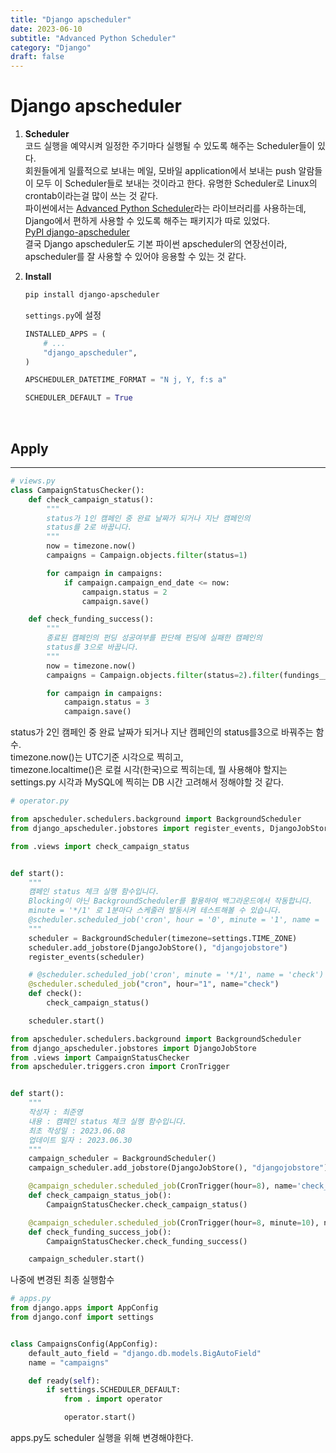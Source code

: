 ```yaml
---
title: "Django apscheduler"
date: 2023-06-10
subtitle: "Advanced Python Scheduler"
category: "Django"
draft: false
---
```


# Django apscheduler

1. **Scheduler**  
   코드 실행을 예약시켜 일정한 주기마다 실행될 수 있도록 해주는 Scheduler들이 있다.  
   회원들에게 일률적으로 보내는 메일, 모바일 application에서 보내는 push 알람들이 모두 이 Scheduler들로 보내는 것이라고 한다. 유명한 Scheduler로 Linux의 crontab이라는걸 많이 쓰는 것 같다.  
   파이썬에서는 [Advanced Python Scheduler](https://apscheduler.readthedocs.io/en/3.x/userguide.html)라는 라이브러리를 사용하는데, Django에서 편하게 사용할 수 있도록 해주는 패키지가 따로 있었다.  
   [PyPI django-apscheduler](https://pypi.org/project/django-apscheduler/)  
   결국 Django apscheduler도 기본 파이썬 apscheduler의 연장선이라, apscheduler를 잘 사용할 수 있어야 응용할 수 있는 것 같다.

2. **Install**

   ```bash
   pip install django-apscheduler
   ```

   `settings.py`에 설정

   ```python
   INSTALLED_APPS = (
       # ...
       "django_apscheduler",
   )

   APSCHEDULER_DATETIME_FORMAT = "N j, Y, f:s a"

   SCHEDULER_DEFAULT = True
   ```

<br/>

## Apply

---

```python
# views.py
class CampaignStatusChecker():
    def check_campaign_status():
        """
        status가 1인 캠페인 중 완료 날짜가 되거나 지난 캠페인의
        status를 2로 바꿉니다.
        """
        now = timezone.now()
        campaigns = Campaign.objects.filter(status=1)

        for campaign in campaigns:
            if campaign.campaign_end_date <= now:
                campaign.status = 2
                campaign.save()

    def check_funding_success():
        """
        종료된 캠페인의 펀딩 성공여부를 판단해 펀딩에 실패한 캠페인의
        status를 3으로 바꿉니다.
        """
        now = timezone.now()
        campaigns = Campaign.objects.filter(status=2).filter(fundings__amount__lt=F("fundings__goal"))

        for campaign in campaigns:
            campaign.status = 3
            campaign.save()
```

status가 2인 캠페인 중 완료 날짜가 되거나 지난 캠페인의 status를3으로 바꿔주는 함수.  
timezone.now()는 UTC기준 시각으로 찍히고,  
timezone.localtime()은 로컬 시각(한국)으로 찍히는데, 뭘 사용해야 할지는  
settings.py 시각과 MySQL에 찍히는 DB 시간 고려해서 정해야할 것 같다.

```python
# operator.py

from apscheduler.schedulers.background import BackgroundScheduler
from django_apscheduler.jobstores import register_events, DjangoJobStore

from .views import check_campaign_status


def start():
    """
    캠페인 status 체크 실행 함수입니다.
    Blocking이 아닌 BackgroundScheduler를 활용하여 백그라운드에서 작동합니다.
    minute = '*/1' 로 1분마다 스케줄러 발동시켜 테스트해볼 수 있습니다.
    @scheduler.scheduled_job('cron', hour = '0', minute = '1', name = 'check')
    """
    scheduler = BackgroundScheduler(timezone=settings.TIME_ZONE)
    scheduler.add_jobstore(DjangoJobStore(), "djangojobstore")
    register_events(scheduler)

    # @scheduler.scheduled_job('cron', minute = '*/1', name = 'check')
    @scheduler.scheduled_job("cron", hour="1", name="check")
    def check():
        check_campaign_status()

    scheduler.start()
```

```python
from apscheduler.schedulers.background import BackgroundScheduler
from django_apscheduler.jobstores import DjangoJobStore
from .views import CampaignStatusChecker
from apscheduler.triggers.cron import CronTrigger


def start():
    """
    작성자 : 최준영
    내용 : 캠페인 status 체크 실행 함수입니다.
    최초 작성일 : 2023.06.08
    업데이트 일자 : 2023.06.30
    """
    campaign_scheduler = BackgroundScheduler()
    campaign_scheduler.add_jobstore(DjangoJobStore(), "djangojobstore")

    @campaign_scheduler.scheduled_job(CronTrigger(hour=8), name='check_campaign_status')
    def check_campaign_status_job():
        CampaignStatusChecker.check_campaign_status()

    @campaign_scheduler.scheduled_job(CronTrigger(hour=8, minute=10), name='check_funding_success')
    def check_funding_success_job():
        CampaignStatusChecker.check_funding_success()

    campaign_scheduler.start()
```

나중에 변경된 최종 실행함수

```python
# apps.py
from django.apps import AppConfig
from django.conf import settings


class CampaignsConfig(AppConfig):
    default_auto_field = "django.db.models.BigAutoField"
    name = "campaigns"

    def ready(self):
        if settings.SCHEDULER_DEFAULT:
            from . import operator

            operator.start()
```

apps.py도 scheduler 실행을 위해 변경해야한다.
